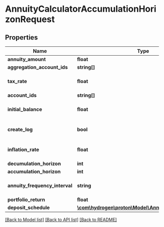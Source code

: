 # AnnuityCalculatorAccumulationHorizonRequest

## Properties
Name | Type | Description | Notes
------------ | ------------- | ------------- | -------------
**annuity_amount** | **float** |  | 
**aggregation_account_ids** | **string[]** |  | [optional] 
**tax_rate** | **float** |  | [optional] [default to 0.0]
**account_ids** | **string[]** |  | [optional] 
**initial_balance** | **float** |  | [optional] [default to 0.0]
**create_log** | **bool** |  | [optional] [default to false]
**inflation_rate** | **float** |  | [optional] [default to 0.0]
**decumulation_horizon** | **int** |  | 
**accumulation_horizon** | **int** |  | [optional] 
**annuity_frequency_interval** | **string** |  | [optional] [default to 'year']
**portfolio_return** | **float** |  | 
**deposit_schedule** | [**\com\hydrogen\proton\Model\AnnuityDepositSchedule**](AnnuityDepositSchedule.md) |  | [optional] 

[[Back to Model list]](../README.md#documentation-for-models) [[Back to API list]](../README.md#documentation-for-api-endpoints) [[Back to README]](../README.md)


